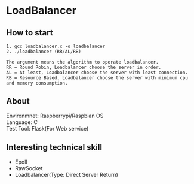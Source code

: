 # LoadBalancer

## How to start
```
1. gcc loadbalancer.c -o loadbalancer
2. ./loadbalancer (RR/AL/RB)

The argument means the algorithm to operate loadbalancer.
RR = Round Robin, Loadbalancer choose the server in order. 
AL = At least, Loadbalancer choose the server with least connection.
RB = Resource Based, Loadbalancer choose the server with minimum cpu and memory consumption.
```
## About
Environmnet: Raspberrypi/Raspbian OS   
Language: C   
Test Tool: Flask(For Web service)   

## Interesting technical skill
- Epoll
- RawSocket
- Loadbalancer(Type: Direct Server Return)
